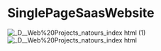 # SinglePageSaasWebsite

![_D__Web%20Projects_natours_index html (1)](https://user-images.githubusercontent.com/38542608/130601729-8cb2d7e3-77d5-41e7-8adc-cae57eea34ce.png)
![_D__Web%20Projects_natours_index html](https://user-images.githubusercontent.com/38542608/130601886-915244f3-fe74-427a-be6b-12f764742ff6.jpg)
